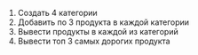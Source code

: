 1. Создать 4 категории
2. Добавить по 3 продукта в каждой категории
3. Вывести продукты в каждой из категорий
4. Вывести топ 3 самых дорогих продукта